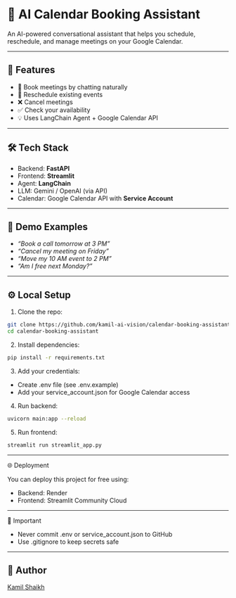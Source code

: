 # 📅 AI Calendar Booking Assistant

An AI-powered conversational assistant that helps you schedule, reschedule, and manage meetings on your Google Calendar.

---

## 🚀 Features
- 📆 Book meetings by chatting naturally
- 🔁 Reschedule existing events
- ❌ Cancel meetings
- ✅ Check your availability
- 💡 Uses LangChain Agent + Google Calendar API

---

## 🛠️ Tech Stack
- Backend: **FastAPI**
- Frontend: **Streamlit**
- Agent: **LangChain**
- LLM: Gemini / OpenAI (via API)
- Calendar: Google Calendar API with **Service Account**

---

## 🧪 Demo Examples
- _“Book a call tomorrow at 3 PM”_
- _“Cancel my meeting on Friday”_
- _“Move my 10 AM event to 2 PM”_
- _“Am I free next Monday?”_

---

## ⚙️ Local Setup

1. Clone the repo:
```bash
git clone https://github.com/kamil-ai-vision/calendar-booking-assistant.git
cd calendar-booking-assistant
```

2. Install dependencies:
```bash
pip install -r requirements.txt
```

3. Add your credentials:

- Create .env file (see .env.example)
- Add your service_account.json for Google Calendar access

4. Run backend:
```bash
uvicorn main:app --reload
```

5. Run frontend:
```bash
streamlit run streamlit_app.py
```

---

🌐 Deployment

You can deploy this project for free using:

- Backend: Render
- Frontend: Streamlit Community Cloud

---

🔐 Important

- Never commit .env or service_account.json to GitHub
- Use .gitignore to keep secrets safe

---

## 👤 Author

[Kamil Shaikh](https://github.com/kamil-ai-vision)
